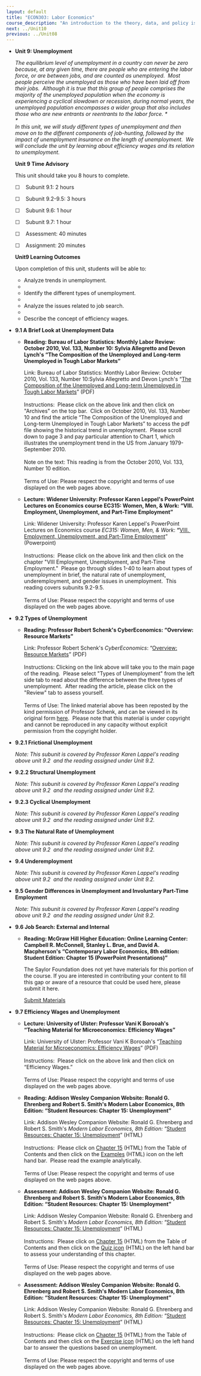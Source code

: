 ```yaml
---
layout: default
title: "ECON303: Labor Economics"
course_description: "An introduction to the theory, data, and policy issues related to labor markets as well as empirical analysis of labor market outcomes. Topics include: compensating wage differentials, labor mobility, unions, unemployment, human capital investments, and discrimination."
next: ../Unit10
previous: ../Unit08
---
```

-   **Unit 9: Unemployment**  

    *The equilibrium level of unemployment in a country can never be
    zero because, at any given time, there are people who are entering
    the labor force, or are between jobs, and are counted as
    unemployed.  Most people perceive the unemployed as those who have
    been laid off from their jobs.  Although it is true that this group
    of people comprises the majority of the unemployed population when
    the economy is experiencing a cyclical slowdown or recession, during
    normal years, the unemployed population encompasses a wider group
    that also includes those who are new entrants or reentrants to the
    labor force. *  
     *             
     In this unit, we will study different types of unemployment and
    then move on to the different components of job-hunting, followed by
    the impact of unemployment insurance on the length of unemployment. 
    We will conclude the unit by learning about efficiency wages and its
    relation to unemployment.*

    **Unit 9 Time Advisory**  

    This unit should take you 8 hours to complete.

    ☐    Subunit 9.1: 2 hours  
       
     ☐    Subunit 9.2-9.5: 3 hours  
       
     ☐    Subunit 9.6: 1 hour  
       
     ☐    Subunit 9.7: 1 hour  
       
     ☐    Assessment: 40 minutes  
       
     ☐    Assignment: 20 minutes

    **Unit9 Learning Outcomes**  

    Upon completion of this unit, students will be able to:

    -   Analyze trends in unemployment.
    -     
    -   Identify the different types of unemployment.
    -     
    -   Analyze the issues related to job search.
    -     
    -   Describe the concept of efficiency wages.
-   **9.1 A Brief Look at Unemployment Data**  
    -   **Reading: Bureau of Labor Statistics: Monthly Labor Review:
        October 2010, Vol. 133, Number 10: Sylvia Allegretto and Devon
        Lynch's “The Composition of the Unemployed and Long-term
        Unemployed in Tough Labor Markets”**

        Link: Bureau of Labor Statistics: Monthly Labor Review: October
        2010, Vol. 133, Number 10:Sylvia Allegretto and Devon Lynch's
        “[The Composition of the Unemployed and Long-term Unemployed in
        Tough Labor Markets](http://www.bls.gov/opub/mlr/)” (PDF)  
            
         Instructions:  Please click on the above link and then click on
        "Archives" on the top bar.  Click on October 2010, Vol. 133,
        Number 10 and find the article “The Composition of the
        Unemployed and Long-term Unemployed in Tough Labor Markets” to
        access the pdf file showing the historical trend in
        unemployment.  Please scroll down to page 3 and pay particular
        attention to Chart 1, which illustrates the unemployment trend
        in the US from January 1979-September 2010.   
            
         Note on the text: This reading is from the October 2010, Vol.
        133, Number 10 edition.  
            
         Terms of Use: Please respect the copyright and terms of use
        displayed on the web pages above.

    -   **Lecture: Widener University: Professor Karen Leppel's
        PowerPoint Lectures on Economics course EC315: Women, Men, &
        Work: “VIII. Employment, Unemployment, and Part-Time
        Employment”**

        Link: Widener University: Professor Karen Leppel's PowerPoint
        Lectures on Economics course *EC315: Women, Men, &
        Work*: **“**[VIII.  Employment, Unemployment, and Part-Time
        Employment](http://www.muse.widener.edu/~kleppel/#EC315:_Women_Men__Work)”
        (Powerpoint)  
            
         Instructions:  Please click on the above link and then click on
        the chapter "VIII Employment, Unemployment, and Part-Time
        Employment."  Please go through slides 1-40 to learn about types
        of unemployment in brief, the natural rate of unemployment,
        underemployment, and gender issues in unemployment.  This
        reading covers subunits 9.2-9.5.  
            
         Terms of Use: Please respect the copyright and terms of use
        displayed on the web pages above.

-   **9.2 Types of Unemployment**  
    -   **Reading: Professor Robert Schenk's CyberEconomics: “Overview:
        Resource Markets”**

        Link: Professor Robert Schenk's *CyberEconomics*: “[Overview:
        Resource
        Markets](https://resources.saylor.org/wwwresources/archived/site/wp-content/uploads/2012/06/ECON303-9.2.pdf)”
        (PDF)  
            
         Instructions: Clicking on the link above will take you to the
        main page of the reading.  Please select "Types of Unemployment"
        from the left side tab to read about the difference between the
        three types of unemployment.  After reading the article, please
        click on the "Review" tab to assess yourself.  
            
         Terms of Use: The linked material above has been reposted by
        the kind permission of Professor Schenk, and can be viewed in
        its original
        form [here](http://ingrimayne.com/econ/Labor/TypesUnempl.html).  Please
        note that this material is under copyright and cannot be
        reproduced in any capacity without explicit permission from the
        copyright holder. 

-   **9.2.1 Frictional Unemployment**  

    *Note: This subunit is covered by Professor Karen Lappel's reading
    above unit 9.2  and the reading assigned under Unit 9.2.*

-   **9.2.2 Structural Unemployment**  

    *Note: This subunit is covered by Professor Karen Lappel's reading
    above unit 9.2  and the reading assigned under Unit 9.2.*

-   **9.2.3 Cyclical Unemployment**  

    *Note: This subunit is covered by Professor Karen Lappel's reading
    above unit 9.2  and the reading assigned under Unit 9.2.*

-   **9.3 The Natural Rate of Unemployment**  

    *Note: This subunit is covered by Professor Karen Lappel's reading
    above unit 9.2  and the reading assigned under Unit 9.2.*

-   **9.4 Underemployment**  

    *Note: This subunit is covered by Professor Karen Lappel's reading
    above unit 9.2  and the reading assigned under Unit 9.2.*

-   **9.5 Gender Differences in Unemployment and Involuntary Part-Time
    Employment**  

    *Note: This subunit is covered by Professor Karen Lappel's reading
    above unit 9.2  and the reading assigned under Unit 9.2.*

-   **9.6 Job Search: External and Internal**  
    -   **Reading: McGraw Hill Higher Education: Online Learning Center:
        Campbell R. McConnell, Stanley L. Brue, and David A.
        Macpherson's “Contemporary Labor Economics, 8th edition: Student
        Edition: Chapter 15 (PowerPoint Presentations)”**

        The Saylor Foundation does not yet have materials for this
        portion of the course. If you are interested in contributing
        your content to fill this gap or aware of a resource that could
        be used here, please submit it here.

        [Submit Materials](/contribute/)

-   **9.7 Efficiency Wages and Unemployment**  
    -   **Lecture: University of Ulster: Professor Vani K Borooah's
        “Teaching Material for Microeconomics: Efficiency Wages”**

        Link: University of Ulster: Professor Vani K Borooah's
        “[Teaching Material for Microeconomics: Efficiency
        Wages](http://www.borooah.com/Teaching/Microeconomics/)” (PDF)  
            
         Instructions:  Please click on the above link and then click on
        “Efficiency Wages.”  
            
         Terms of Use: Please respect the copyright and terms of use
        displayed on the web pages above.

    -   **Reading: Addison Wesley Companion Website: Ronald G. Ehrenberg
        and Robert S. Smith's Modern Labor Economics, 8th Edition:
        “Student Resources: Chapter 15: Unemployment”**

        Link: Addison Wesley Companion Website: Ronald G. Ehrenberg and
        Robert S. Smith's *Modern Labor Economics, 8th Edition:*
        “[Student Resources: Chapter 15:
        Unemployment](http://wps.aw.com/aw_ehrensmith_mlaborecon_8/4/1118/286364.cw/index.html)”
        (HTML)  
            
         Instructions:  Please click on [Chapter
        15](http://wps.aw.com/aw_ehrensmith_mlaborecon_8/4/1119/286597.cw/index.html)
        (HTML) from the Table of Contents and then click on the
        [Examples](http://wps.aw.com/aw_ehrensmith_mlaborecon_8/4/1119/286597.cw/index.html)
        (HTML) icon on the left hand bar.  Please read the example
        analytically.  
            
         Terms of Use: Please respect the copyright and terms of use
        displayed on the web pages above.

    -   **Assessment: Addison Wesley Companion Website: Ronald G.
        Ehrenberg and Robert S. Smith's Modern Labor Economics, 8th
        Edition: “Student Resources: Chapter 15: Unemployment”**

        Link: Addison Wesley Companion Website: Ronald G. Ehrenberg and
        Robert S. Smith's *Modern Labor Economics, 8th Edition:*
        “[Student Resources: Chapter 15:
        Unemployment](http://wps.aw.com/aw_ehrensmith_mlaborecon_8/4/1118/286364.cw/index.html)”
        (HTML)  
            
         Instructions:  Please click on [Chapter
        15](http://wps.aw.com/aw_ehrensmith_mlaborecon_8/4/1119/286597.cw/index.html)
        (HTML) from the Table of Contents and then click on the [Quiz
        icon](http://wps.aw.com/aw_ehrensmith_mlaborecon_8/4/1119/286597.cw/index.html)
        (HTML) on the left hand bar to assess your understanding of this
        chapter.  
            
         Terms of Use: Please respect the copyright and terms of use
        displayed on the web pages above.

    -   **Assessment: Addison Wesley Companion Website: Ronald G.
        Ehrenberg and Robert S. Smith's Modern Labor Economics, 8th
        Edition: “Student Resources: Chapter 15: Unemployment”**

        Link: Addison Wesley Companion Website: Ronald G. Ehrenberg and
        Robert S. Smith's *Modern Labor Economics, 8th Edition:*
        “[Student Resources: Chapter 15:
        Unemployment](http://wps.aw.com/aw_ehrensmith_mlaborecon_8/4/1118/286364.cw/index.html)”
        (HTML)  
            
         Instructions:  Please click on [Chapter
        15](http://wps.aw.com/aw_ehrensmith_mlaborecon_8/4/1119/286597.cw/index.html)
        (HTML) from the Table of Contents and then click on the
        [Exercise
        icon](http://wps.aw.com/aw_ehrensmith_mlaborecon_8/4/1119/286597.cw/index.html)
        (HTML) on the left hand bar to answer the questions based on
        unemployment.  
            
         Terms of Use: Please respect the copyright and terms of use
        displayed on the web pages above.
